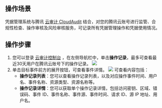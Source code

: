 ## 操作场景
凭据管理系统与腾讯 [云审计 CloudAudit](https://cloud.tencent.com/product/cloudaudit) 结合，对您的腾讯云账号进行监管、合规性检查、操作审核及风险审核服务，可记录所有凭据管理操作和凭据使用情况。 

## 操作步骤
1. 您可以登录 [云审计控制台](https://console.cloud.tencent.com/cloudaudit) ，在左侧导航栏中，单击**操作记录**，最多可查看最近30天用户在腾讯云账号下的操作记录。
![](https://main.qcloudimg.com/raw/71e52b20ced31803f720c96b32785efb.png)
2. 单击目标事件前方的展开按钮，可查看事件详情。
![](https://main.qcloudimg.com/raw/2afed42b835aa9c1cc3bb03a9ce4bb8f.png)
可查看内容包括：
	- **操作记录列表**：您可以查看操作记录列表，以及对应操作事件时间、用户名、事件名称、资源类型、资源名称等。
	- **操作记录详情**：您可以获取单个操作记录详情，包括访问密钥、区域、错误码、事件 ID、事件名称、事件源、事件时间、请求 ID、源 IP 地址、用户名。
